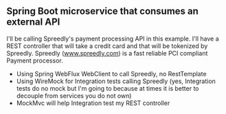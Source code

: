 ## Spring Boot microservice that consumes an external API
I'll be calling Spreedly's payment processing API in this example. I'll have a REST controller that will take a credit card and that will be tokenized by Spreedly.
Spreedly (www.spreedly.com) is a fast reliable PCI compliant Payment processor. 
* Using Spring WebFlux WebClient to call Spreedly, no RestTemplate
* Using WireMock for Integration tests calling Spreedly (yes, Integration tests do no mock but I'm going to because
at times it is better to decouple from services you do not own)
* MockMvc will help Integration test my REST controller
 